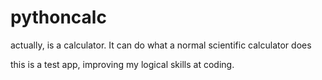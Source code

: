 # pythoncalc

actually, is a calculator. It can do what a normal scientific calculator does

this is a test app, improving my logical skills at coding.


